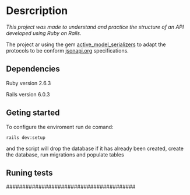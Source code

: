 # Desrcription

*This project was made to understand and practice the structure of an API developed using Ruby on Rails.*

The project ar using the gem [active_model_serializers](https://github.com/rails-api/active_model_serializers/) to adapt the protocols to be conform [jsonapi.org](https://jsonapi.org/) specifications.

## Dependencies

Ruby version 2.6.3

Rails version 6.0.3

## Geting started

To configure the enviroment run de comand:
```shell
rails dev:setup
```
and the script will drop the database if it has already been created, create the database, run migrations and populate tables


## Runing tests

########################################
